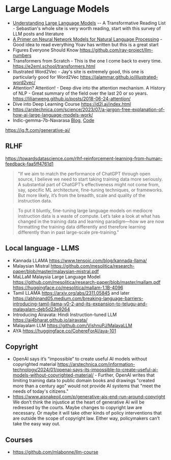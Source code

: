# Large Language Models

* [Understanding Large Language Models](https://arxiv.org/abs/1510.00726s) -- A Transformative Reading List - Sebastian's whole site is very worth reading, start with this survey of LLM posts and literature
* [A Primer on Neural Network Models for Natural Language Processing](https://arxiv.org/abs/1510.00726) - Good idea to read everything Yoav has written but this is a great start
* Figures Everyone Should Know https://github.com/ray-project/llm-numbers
* Transformers from Scratch - This is the one I come back to every time. https://e2eml.school/transformers.html
* Illustrated Word2Vec - Jay's site is extremely good, this one is particularly good for Word2Vec https://jalammar.github.io/illustrated-word2vec/
* Attention? Attention! - Deep dive into the attention mechanism. A History of NLP - Great summary of the field over the last 20 or so years. https://lilianweng.github.io/posts/2018-06-24-attention/
* Dive into Deep Learning Course https://d2l.ai/index.html
* https://arstechnica.com/science/2023/07/a-jargon-free-explanation-of-how-ai-large-language-models-work/
* Indic-gemma-7b-Navarasa [Blog](https://ravidesetty.medium.com/introducing-indic-gemma-7b-2b-instruction-tuned-model-on-9-indian-languages-navarasa-86bc81b4a282), [Code](https://github.com/TeluguLLMLabs/Indic-gemma-7b-Navarasa)

https://ig.ft.com/generative-ai/

## RLHF

https://towardsdatascience.com/rlhf-reinforcement-learning-from-human-feedback-faa5ff4761d1

> "If we aim to match the performance of ChatGPT through open source, I believe we need to start taking training data more seriously. A substantial part of ChatGPT’s effectiveness might not come from, say, specific ML architecture, fine-tuning techniques, or frameworks. But more likely, it’s from the breadth, scale and quality of the instruction data.

> To put it bluntly, fine-tuning large language models on mediocre instruction data is a waste of compute. Let’s take a look at what has changed in the training data and learning paradigm—how we are now formatting the training data differently and therefore learning differently than in past large-scale pre-training."

## Local language - LLMS

* Kannada LLAMA https://www.tensoic.com/blog/kannada-llama/
* Malaysian Mistral https://github.com/mesolitica/research-paper/blob/master/malaysian-mistral.pdf
* MaLLaM Malaysia Large Language Model https://github.com/mesolitica/research-paper/blob/master/mallam.pdf https://huggingface.co/mesolitica/mallam-1.1B-4096
* Tamil LLAMA https://arxiv.org/abs/2311.05845 and later https://abhinand05.medium.com/breaking-language-barriers-introducing-tamil-llama-v0-2-and-its-expansion-to-telugu-and-malayalam-deb5d23e9264
* Introducing Airavata: Hindi Instruction-tuned LLM https://ai4bharat.github.io/airavata/
* Malayalam LLM https://github.com/VishnuPJ/MalayaLLM
* AYA https://huggingface.co/CohereForAI/aya-101

## Copyright

* OpenAI says it’s “impossible” to create useful AI models without copyrighted material https://arstechnica.com/information-technology/2024/01/openai-says-its-impossible-to-create-useful-ai-models-without-copyrighted-material/ - Further, OpenAI writes that limiting training data to public domain books and drawings "created more than a century ago" would not provide AI systems that "meet the needs of today's citizens."
* https://www.aisnakeoil.com/p/generative-ais-end-run-around-copyright We don’t think the injustice at the heart of generative AI will be redressed by the courts. Maybe changes to copyright law are necessary. Or maybe it will take other kinds of policy interventions that are outside the scope of copyright law. Either way, policymakers can’t take the easy way out.

## Courses

* https://github.com/mlabonne/llm-course

